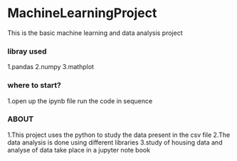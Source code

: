 # MachineLearningProject

This is the basic machine learning and data analysis project


### libray used 

1.pandas
2.numpy
3.mathplot


### where to start?

1.open up the ipynb file run the code in sequence 

### ABOUT

1.This project uses the python to study the data present in the csv file
2.The data analysis is done using different libraries 
3.study of housing data and analyse of data take place in a jupyter note book
